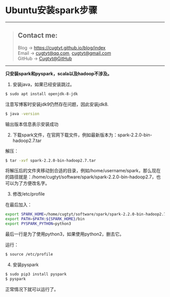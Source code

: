 # Ubuntu安装spark步骤

---
> ## Contact me:
> Blog -> <https://cugtyt.github.io/blog/index>  
> Email -> <cugtyt@qq.com>, <cugtyt@gmail.com>  
> GitHub -> [Cugtyt@GitHub](https://github.com/Cugtyt)

---

**只安装spark和pyspark，scala以及hadoop不涉及。**

1. 安装java，如果已经安装跳过。

``` bash
$ sudo apt install openjdk-8-jdk
```
注意写博客时安装jdk9仍然存在问题，因此安装jdk8.

``` bash
$ java -version
```
输出版本信息表示安装成功

2. 下载spark文件，在官网下载文件，例如最新版本为：spark-2.2.0-bin-hadoop2.7.tar

解压：
``` bash
$ tar -xvf spark-2.2.0-bin-hadoop2.7.tar
```

将解压后的文件夹移动到合适的目录，例如/home/username/spark，那么现在的路径就是：/home/cugtyt/software/spark/spark-2.2.0-bin-hadoop2.7，也可以为了方便改名字。

3. 修改/etc/profile

在最后加入：

``` bash
export SPARK_HOME=/home/cugtyt/software/spark/spark-2.2.0-bin-hadoop2.7
export PATH=$PATH:${SPARK_HOME}/bin
export PYSPARK_PYTHON=python3
```

最后一行是为了使用python3，如果使用python2，删去它。

运行：
``` bash
$ source /etc/profile
```

4. 安装pyspark

``` bash
$ sudo pip3 install pyspark
$ pyspark
```

正常情况下就可以运行了。